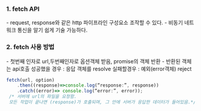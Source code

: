 <h3>1. fetch API</h3>   
  - request, response와 같은 http 파이프라인 구성요소 조작할 수 있다.   
  - 비동기 네트워크 통신을 알기 쉽게 기술 가능하다.   

<h3>2. fetch 사용 방법</h3>   
  - 첫번째 인자로 url,두번째인자로 옵션객체 받음, promise의 객체 반환   
  - 반환된 객체는   
    api호출 성공했을 경우 : 응답 객체를 resolve   
    실패할경우 : 예외(error객체) reject   

```js
fetch(url, option)
	.then((response)=>console.log(“response:”, response))
	.catch((error)=> console.log(“error:”, error)); 
 /* 서버에 url의 파일을 요청함.
 모든 작업이 끝나면 (response)가 호출되며, 그 안에 서버가 응답한 데이터가 들어있음.*/
```
